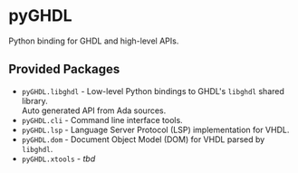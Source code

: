 # pyGHDL

Python binding for GHDL and high-level APIs.

## Provided Packages

* `pyGHDL.libghdl` - Low-level Python bindings to GHDL's `libghdl` shared library.  
	Auto generated API from Ada sources.
* `pyGHDL.cli` - Command line interface tools.
* `pyGHDL.lsp` - Language Server Protocol (LSP) implementation for VHDL.
* `pyGHDL.dom` - Document Object Model (DOM) for VHDL parsed by `libghdl`.
* `pyGHDL.xtools` - *tbd*

